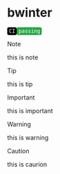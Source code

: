 # bwinter

<!-- 黑色背景 + 白色文字 -->
<code style="background: #000; color: white; padding: 2px 4px; border-radius: 4px;">CI</code><code style="background: #28a745; color: white; padding: 2px 4px; border-radius: 4px;">passing</code>

<!-- 绿色背景 + 白色文字 -->


> [!NOTE]
> this is note


> [!TIP]
> this is tip

> [!IMPORTANT]
> this is important

> [!WARNING]
> this is warning

> [!CAUTION]
> this is caurion